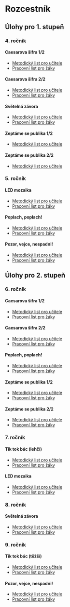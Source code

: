 # Rozcestník 



## Úlohy pro 1. stupeň

### 4. ročník


#### Caesarova šifra 1/2
- [Metodický list pro učitele](Ulohy-pro-1-stupen/Caesarova-sifra_1-2/Caesarova-sifra(1-2)_1-stupen_Pro-ucitele.pdf)
- [Pracovní list pro žáky](Ulohy-pro-1-stupen/Caesarova-sifra_1-2/Caesarova-sifra(1-2)_1-stupen_Pracovni-list.pdf)

#### Caesarova šifra 2/2
- [Metodický list pro učitele](Ulohy-pro-1-stupen/Caesarova-sifra_2-2/Caesarova-sifra(2-2)_1-stupen_Pro-ucitele.pdf)
- [Pracovní list pro žáky](Ulohy-pro-1-stupen/Caesarova-sifra_2-2/Caesarova-sifra(2-2)_1-stupen_Pracovni-list.pdf)

#### Světelná závora
- [Metodický list pro učitele](Ulohy-pro-1-stupen/Svetelna-zavora/Svetelna-zavora_1-stupen_Pro-ucitele.pdf)
- [Pracovní list pro žáky](Ulohy-pro-1-stupen/Svetelna-zavora/Svetelna-zavora_1-stupen_Pracovni-list.pdf)

#### Zeptáme se publika 1/2
- [Metodický list pro učitele](Ulohy-pro-1-stupen/Zeptame-se-publika_1-2/Zeptame-se-publika(1-2)_Pro-ucitele.pdf)


#### Zeptáme se publika 2/2
- [Metodický list pro učitele](Ulohy-pro-1-stupen/Zeptame-se-publika_2-2/Zeptame-se-publika(2-2)_1-stupen_Pro-ucitele.pdf)



### 5. ročník


#### LED mozaika
- [Metodický list pro učitele](Ulohy-pro-1-stupen/LED-mozaika/LED-mozaika_1-stupen_Pro-ucitele.pdf)
- [Pracovní list pro žáky](Ulohy-pro-1-stupen/LED-mozaika/LED-mozaika_1-stupen_Pracovni-list.pdf)

#### Poplach, poplach!
- [Metodický list pro učitele](Ulohy-pro-1-stupen/Poplach-poplach/Poplach-poplach_1-stupen_Pro-ucitele.pdf)
- [Pracovní list pro žáky](Ulohy-pro-1-stupen/Poplach-poplach/Poplach-poplach_1-stupen_Pracovni-list.pdf)

#### Pozor, vejce, nespadni!
- [Metodický list pro učitele](Ulohy-pro-1-stupen/Pozor-vejce-nespadni/Pozor-vejce-nespadni_1-stupen_Pro-ucitele.pdf)
- [Pracovní list pro žáky](Ulohy-pro-1-stupen/Pozor-vejce-nespadni/Pozor-vejce-nespadni_1-stupen_Pracovni-list.pdf)



## Úlohy pro 2. stupeň

### 6. ročník
#### Caesarova šifra 1/2
- [Metodický list pro učitele](Ulohy-pro-2-stupen/Caesarova-sifra_1-2/Caesarova-sifra(1-2)_2-stupen_Pro-ucitele.pdf)
- [Pracovní list pro žáky](Ulohy-pro-2-stupen/Caesarova-sifra_1-2/Caesarova-sifra(1-2)_2-stupen_Pracovni-list.pdf)
#### Caesarova šifra 2/2
- [Metodický list pro učitele](Ulohy-pro-2-stupen/Caesarova-sifra_2-2/Caesarova-sifra(2-2)_2-stupen_Pro-ucitele.pdf)
- [Pracovní list pro žáky](Ulohy-pro-2-stupen/Caesarova-sifra_2-2/Caesarova-sifra(2-2)_2-stupen_Pracovni-list.pdf)

#### Poplach, poplach!
- [Metodický list pro učitele](Ulohy-pro-2-stupen/Poplach-poplach/Poplach-poplach_2-stupen_Pro-ucitele.pdf)
- [Pracovní list pro žáky](Ulohy-pro-2-stupen/Poplach-poplach/Poplach-poplach_2-stupen_Pracovni-list.pdf)

#### Zeptáme se publika 1/2
- [Metodický list pro učitele](Ulohy-pro-1-stupen/Zeptame-se-publika_1-2/Zeptame-se-publika(1-2)_Pro-ucitele.pdf)
- [Pracovní list pro žáky](Ulohy-pro-1-stupen/Zeptame-se-publika_1-2/Zeptame-se-publika(1-2)_Pracovni-list.pdf)
#### Zeptáme se publika 2/2
- [Metodický list pro učitele](Ulohy-pro-2-stupen/Zeptame-se-publika_2-2/Zeptame-se-publika(2-2)_2-stupen_Pro-ucitele.pdf)
- [Pracovní list pro žáky](Ulohy-pro-2-stupen/Zeptame-se-publika_2-2/Zeptame-se-publika(2-2)_2-stupen_Pracovni-list.pdf)

### 7. ročník
#### Tik tok bác (lehčí)
- [Metodický list pro učitele](Ulohy-pro-2-stupen/Tik-tok-bac_lehci/Tik-tok-bac_lehci_Pro-ucitele.pdf)
- [Pracovní list pro žáky](Ulohy-pro-2-stupen/Tik-tok-bac_lehci/Tik-tok-bac_lehci_Pracovni-list.pdf)

#### LED mozaika
- [Metodický list pro učitele](Ulohy-pro-2-stupen/LED-mozaika/LED-mozaika_2-stupen_Pro-ucitele.pdf)
- [Pracovní list pro žáky](Ulohy-pro-2-stupen/LED-mozaika/LED-mozaika_2-stupen_Pracovni-list.pdf)

### 8. ročník
#### Světelná závora
- [Metodický list pro učitele](Ulohy-pro-2-stupen/Svetelna-zavora/Svetelna-zavora_2-stupen_Pro_ucitele.pdf)
- [Pracovní list pro žáky](Ulohy-pro-2-stupen/Svetelna-zavora/Svetelna-zavora_2-stupen_Pracovni-list.pdf)

### 9. ročník

#### Tik tok bác (těžší)
- [Metodický list pro učitele](Ulohy-pro-2-stupen/Tik-tok-bac_tezsi/Tik-tok-bac_tezsi_Pro-ucitele.pdf)
- [Pracovní list pro žáky](Ulohy-pro-2-stupen/Tik-tok-bac_tezsi/Tik-tok-bac_tezsi_Pracovni-list.pdf)

#### Pozor, vejce, nespadni!
- [Metodický list pro učitele](Ulohy-pro-2-stupen/Pozor-vejce-nespadni/Pozor-vejce-nespadni_2-stupen_Pro-ucitele.pdf)
- [Pracovní list pro žáky](Ulohy-pro-2-stupen/Pozor-vejce-nespadni/Pozor-vejce-nespadni_2-stupen_Pracovni-list.pdf)


